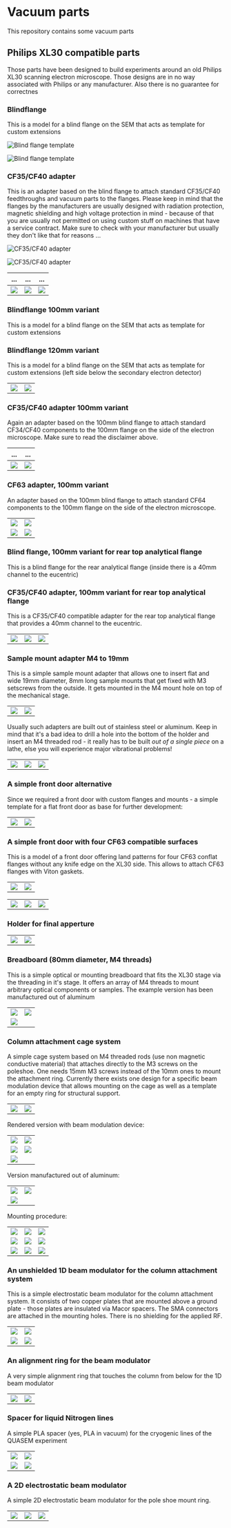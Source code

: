 # Vacuum parts

This repository contains some vacuum parts

## Philips XL30 compatible parts

Those parts have been designed to build experiments around
an old Philips XL30 scanning electron microscope. Those designs
are in no way associated with Philips or any manufacturer. Also
there is no guarantee for correctnes

### Blindflange

This is a model for a blind flange on the SEM that acts as template
for custom extensions

![Blind flange template](https://raw.githubusercontent.com/tspspi/freecadModel/master/Vacuum/PhilipsXL30/PhilipsXL30_Blindflange.png)

![Blind flange template](https://github.com/tspspi/freecadModel/blob/master/Vacuum/PhilipsXL30/PhilipsXL30_Blindflange_002.png)

### CF35/CF40 adapter

This is an adapter based on the blind flange to attach standard CF35/CF40
feedthroughs and vacuum parts to the flanges. Please keep in mind that
the flanges by the manufacturers are usually designed with radiation
protection, magnetic shielding and high voltage protection in mind - because
of that you are usually not permitted on using custom stuff on machines
that have a service contract. Make sure to check with your manufacturer but
usually they don't like that for reasons ...

![CF35/CF40 adapter](https://raw.githubusercontent.com/tspspi/freecadModel/master/Vacuum/PhilipsXL30/PhilipsXL30_FlangeToCF35_CF40_ZeroLengthAdapter_001.png)

![CF35/CF40 adapter](https://raw.githubusercontent.com/tspspi/freecadModel/master/Vacuum/PhilipsXL30/PhilipsXL30_FlangeToCF35_CF40_ZeroLengthAdapter_002.png)

| ... | ... | ... |
| --- | --- | --- |
| ![](https://github.com/tspspi/freecadModel/blob/master/Vacuum/PhilipsXL30/xl30_flange_small_01.jpg) | ![](https://github.com/tspspi/freecadModel/blob/master/Vacuum/PhilipsXL30/xl30_flange_small_02.jpg) | ![](https://github.com/tspspi/freecadModel/blob/master/Vacuum/PhilipsXL30/xl30_flange_small_03.jpg) |

### Blindflange 100mm variant

This is a model for a blind flange on the SEM that acts as template
for custom extensions

### Blindflange 120mm variant

This is a model for a blind flange on the SEM that acts as template
for custom extensions (left side below the secondary electron detector)

|     |     |
| --- | --- |
| ![](https://github.com/tspspi/freecadModel/blob/master/Vacuum/PhilipsXL30/PhilippsXL30_Blindflange_120__001.png) | ![](https://github.com/tspspi/freecadModel/blob/master/Vacuum/PhilipsXL30/PhilippsXL30_Blindflange_120__001.png) |

### CF35/CF40 adapter 100mm variant

Again an adapter based on the 100mm blind flange to attach standard CF34/CF40
components to the 100mm flange on the side of the electron microscope. Make
sure to read the disclaimer above.

| ... | ... |
| --- | --- |
| ![](https://github.com/tspspi/freecadModel/blob/master/Vacuum/PhilipsXL30/xl30_flange_large_01.jpg) | ![](https://github.com/tspspi/freecadModel/blob/master/Vacuum/PhilipsXL30/xl30_flange_large_02.jpg) |

### CF63 adapter, 100mm variant

An adapter based on the 100mm blind flange to attach standard CF64 components
to the 100mm flange on the side of the electron microscope.

|     |     |
| --- | --- |
| ![](https://raw.githubusercontent.com/tspspi/freecadModel/master/Vacuum/PhilipsXL30/PhilippsXL30_FlangeToCF63_ZeroLengthAdapter_120_001.jpg) | ![](https://raw.githubusercontent.com/tspspi/freecadModel/master/Vacuum/PhilipsXL30/PhilippsXL30_FlangeToCF63_ZeroLengthAdapter_120_002.jpg) |
| ![](https://raw.githubusercontent.com/tspspi/freecadModel/master/Vacuum/PhilipsXL30/PhilippsXL30_FlangeToCF63_ZeroLengthAdapter_120_003.jpg) | ![](https://raw.githubusercontent.com/tspspi/freecadModel/master/Vacuum/PhilipsXL30/PhilippsXL30_FlangeToCF63_ZeroLengthAdapter_120_004.jpg) |

### Blind flange, 100mm variant for rear top analytical flange

This is a blind flange for the rear analytical flange (inside there is a 40mm channel to
the eucentric)

### CF35/CF40 adapter, 100mm variant for rear top analytical flange

This is a CF35/CF40 compatible adapter for the rear top analytical flange that provides
a 40mm channel to the eucentric.

|     |     |     |
| --- | --- | --- |
| ![](https://raw.githubusercontent.com/tspspi/freecadModel/master/Vacuum/PhilipsXL30/PhilipsXL30_Flange_100_TopLeft_ToCF35_CF40_001.jpg) | ![](https://raw.githubusercontent.com/tspspi/freecadModel/master/Vacuum/PhilipsXL30/PhilipsXL30_Flange_100_TopLeft_ToCF35_CF40_002.jpg) | ![](https://raw.githubusercontent.com/tspspi/freecadModel/master/Vacuum/PhilipsXL30/PhilipsXL30_Flange_100_TopLeft_ToCF35_CF40_003.jpg) |

### Sample mount adapter M4 to 19mm

This is a simple sample mount adapter that allows one to insert flat and
wide 19mm diameter, 8mm long sample mounts that get fixed with M3 setscrews
from the outside. It gets mounted in the M4 mount hole on top of the
mechanical stage.

|     |     |
| --- | --- |
| ![](https://raw.githubusercontent.com/tspspi/freecadModel/master/Vacuum/PhilipsXL30/PhilippsXL30_SampleMountAdapter_M4to19mm_01.png) | ![](https://raw.githubusercontent.com/tspspi/freecadModel/master/Vacuum/PhilipsXL30/PhilippsXL30_SampleMountAdapter_M4to19mm_02.png)

Usually such adapters are built out of stainless steel or aluminum. Keep in mind
that it's a bad idea to drill a hole into the bottom of the holder and insert an
M4 threaded rod - it really has to be built _out of a single piece_ on a lathe,
else you will experience major vibrational problems!

|     |     |     |
| --- | --- | --- |
| ![](https://raw.githubusercontent.com/tspspi/freecadModel/master/Vacuum/PhilipsXL30/samplemountm4to19mm_00.jpg)| ![](https://raw.githubusercontent.com/tspspi/freecadModel/master/Vacuum/PhilipsXL30/samplemountm4to19mm_01.jpg) | ![](https://raw.githubusercontent.com/tspspi/freecadModel/master/Vacuum/PhilipsXL30/samplemountm4to19mm_02.jpg) |

### A simple front door alternative

Since we required a front door with custom flanges and mounts - a simple template
for a flat front door as base for further development:

|     |     |
| --- | --- |
| ![](https://raw.githubusercontent.com/tspspi/freecadModel/master/Vacuum/PhilipsXL30/XL30SimpleFrontdoor01_001.png) | ![](https://raw.githubusercontent.com/tspspi/freecadModel/master/Vacuum/PhilipsXL30/XL30SimpleFrontdoor01_002.png) |

### A simple front door with four CF63 compatible surfaces

This is a model of a front door offering land patterns for four CF63 conflat flanges
without any knife edge on the XL30 side. This allows to attach CF63 flanges with Viton
gaskets.

|     |     |
| --- | --- |
| ![](https://raw.githubusercontent.com/tspspi/freecadModel/master/Vacuum/PhilipsXL30/XL30Frontdoor_Flanges01_001.png) | ![](https://raw.githubusercontent.com/tspspi/freecadModel/master/Vacuum/PhilipsXL30/XL30Frontdoor_Flanges01_002.png) |

|     |     |     |
| --- | --- | --- |
| ![](https://raw.githubusercontent.com/tspspi/freecadModel/master/Vacuum/PhilipsXL30/XL30Frontdoor_Flanges01_001.jpg) | ![](https://raw.githubusercontent.com/tspspi/freecadModel/master/Vacuum/PhilipsXL30/XL30Frontdoor_Flanges01_002.jpg) | ![](https://raw.githubusercontent.com/tspspi/freecadModel/master/Vacuum/PhilipsXL30/XL30Frontdoor_Flanges01_003.jpg) |


### Holder for final apperture

|     |     |
| --- | --- |
| ![](https://raw.githubusercontent.com/tspspi/freecadModel/master/Vacuum/PhilipsXL30/XL30FinalAppertureHolder_01.png) | ![](https://raw.githubusercontent.com/tspspi/freecadModel/master/Vacuum/PhilipsXL30/XL30FinalAppertureHolder_02.png) |

### Breadboard (80mm diameter, M4 threads)

This is a simple optical or mounting breadboard that fits the XL30 stage
via the threading in it's stage. It offers an array of M4 threads to mount
arbitrary optical components or samples. The example version has been
manufactured out of aluminum

|     |     |
| --- | --- |
| ![](https://raw.githubusercontent.com/tspspi/freecadModel/master/Vacuum/PhilipsXL30/XL30SampleholderBreadboard_D80_001.png) | ![](https://raw.githubusercontent.com/tspspi/freecadModel/master/Vacuum/PhilipsXL30/XL30SampleholderBreadboard_D80_002.png) |
| ![](https://raw.githubusercontent.com/tspspi/freecadModel/master/Vacuum/PhilipsXL30/XL30SampleholderBreadboard_D80_001.jpg) | |

### Column attachment cage system

A simple cage system based on M4 threaded rods (use non magnetic conductive
material) that attaches directly to the M3 screws on the poleshoe. One
needs 15mm M3 screws instead of the 10mm ones to mount the attachment
ring. Currently there exists one design for a specific beam modulation device
that allows mounting on the cage as well as a template for an empty ring for
structural support.

|     |     |
| --- | --- |
| ![](https://raw.githubusercontent.com/tspspi/freecadModel/master/Vacuum/PhilipsXL30/XL30ColumnAttachmentRing_01.png) | ![](https://raw.githubusercontent.com/tspspi/freecadModel/master/Vacuum/PhilipsXL30/XL30ColumnAttachmentRing_PCB01.png) |

Rendered version with beam modulation device:

|     |     |
| --- | --- |
| ![](https://raw.githubusercontent.com/tspspi/freecadModel/master/Vacuum/PhilipsXL30/XL30ColumnAttachmentRing_AssembledPCB01.png) | ![](https://raw.githubusercontent.com/tspspi/freecadModel/master/Vacuum/PhilipsXL30/XL30ColumnAttachmentRing_AssembledPCB02.png) |
| ![](https://raw.githubusercontent.com/tspspi/freecadModel/master/Vacuum/PhilipsXL30/XL30ColumnAttachmentRing_AssembledPCB03.png) | ![](https://raw.githubusercontent.com/tspspi/freecadModel/master/Vacuum/PhilipsXL30/XL30ColumnAttachmentRing_AssembledPCB04.png) |
| ![](https://raw.githubusercontent.com/tspspi/freecadModel/master/Vacuum/PhilipsXL30/XL30ColumnAttachmentRing_AssembledPCB05.png) | |

Version manufactured out of aluminum:

|     |     |
| --- | --- |
| ![](https://raw.githubusercontent.com/tspspi/freecadModel/master/Vacuum/PhilipsXL30/columncage_01.jpg) | ![](https://raw.githubusercontent.com/tspspi/freecadModel/master/Vacuum/PhilipsXL30/columncage_02.jpg) |
| ![](https://raw.githubusercontent.com/tspspi/freecadModel/master/Vacuum/PhilipsXL30/columncage_03.jpg) | | 

Mounting procedure:

|     |     |     |
| --- | --- | --- |
| ![](https://raw.githubusercontent.com/tspspi/freecadModel/master/Vacuum/PhilipsXL30/columncage_mount_01.jpg) | ![](https://raw.githubusercontent.com/tspspi/freecadModel/master/Vacuum/PhilipsXL30/columncage_mount_02.jpg) | ![](https://raw.githubusercontent.com/tspspi/freecadModel/master/Vacuum/PhilipsXL30/columncage_mount_03.jpg) |
| ![](https://raw.githubusercontent.com/tspspi/freecadModel/master/Vacuum/PhilipsXL30/columncage_mount_04.jpg) | ![](https://raw.githubusercontent.com/tspspi/freecadModel/master/Vacuum/PhilipsXL30/columncage_mount_05.jpg) | ![](https://raw.githubusercontent.com/tspspi/freecadModel/master/Vacuum/PhilipsXL30/columncage_mount_06.jpg) |
| ![](https://raw.githubusercontent.com/tspspi/freecadModel/master/Vacuum/PhilipsXL30/columncage_mount_07.jpg) | ![](https://raw.githubusercontent.com/tspspi/freecadModel/master/Vacuum/PhilipsXL30/columncage_mount_08.jpg) | ![](https://raw.githubusercontent.com/tspspi/freecadModel/master/Vacuum/PhilipsXL30/columncage_mount_09.png) |

### An unshielded 1D beam modulator for the column attachment system

This is a simple electrostatic beam modulator for the column attachment
system. It consists of two copper plates that are mounted above a ground
plate - those plates are insulated via Macor spacers. The SMA connectors
are attached in the mounting holes. There is no shielding for the applied
RF.

|     |     |
| --- | --- |
| ![](https://raw.githubusercontent.com/tspspi/freecadModel/master/Vacuum/PhilipsXL30/Quak_XL30_Modulator_Unshielded_01.png) | ![](https://raw.githubusercontent.com/tspspi/freecadModel/master/Vacuum/PhilipsXL30/Quak_XL30_Modulator2_001.jpg) |
| ![](https://raw.githubusercontent.com/tspspi/freecadModel/master/Vacuum/PhilipsXL30/Quak_XL30_Modulator2_002.jpg) | ![](https://raw.githubusercontent.com/tspspi/freecadModel/master/Vacuum/PhilipsXL30/Quak_XL30_Modulator2_003.jpg) |

### An alignment ring for the beam modulator

A very simple alignment ring that touches the column from below for the
1D beam modulator

|     |     |
| --- | --- |
| ![](https://raw.githubusercontent.com/tspspi/freecadModel/master/Vacuum/PhilipsXL30/PhilipsXL30_AligningRing-001.png) | ![](https://raw.githubusercontent.com/tspspi/freecadModel/master/Vacuum/PhilipsXL30/PhilipsXL30_AligningRing-002.png) |

### Spacer for liquid Nitrogen lines

A simple PLA spacer (yes, PLA in vacuum) for the cryogenic lines
of the QUASEM experiment

|     |     |
| --- | --- |
| ![](https://raw.githubusercontent.com/tspspi/freecadModel/master/Vacuum/PhilipsXL30/Quak_Cryo_Pipe_Spacer_001.png) | ![](https://raw.githubusercontent.com/tspspi/freecadModel/master/Vacuum/PhilipsXL30/Quak_Cryo_Pipe_Spacer_002.jpg) |
| ![](https://raw.githubusercontent.com/tspspi/freecadModel/master/Vacuum/PhilipsXL30/Quak_Cryo_Pipe_Spacer_003.jpg) | ![](https://raw.githubusercontent.com/tspspi/freecadModel/master/Vacuum/PhilipsXL30/Quak_Cryo_Pipe_Spacer_004.jpg) |


### A 2D electrostatic beam modulator

A simple 2D electrostatic beam modulator for the pole shoe
mount ring.

|     |     |     |
| --- | --- | --- |
| ![](https://raw.githubusercontent.com/tspspi/freecadModel/master/Vacuum/PhilipsXL30/Quak_XL30_Modulator3__001.jpg) | ![](https://raw.githubusercontent.com/tspspi/freecadModel/master/Vacuum/PhilipsXL30/Quak_XL30_Modulator3__002.jpg) | ![](https://raw.githubusercontent.com/tspspi/freecadModel/master/Vacuum/PhilipsXL30/Quak_XL30_Modulator3__003.jpg) |

